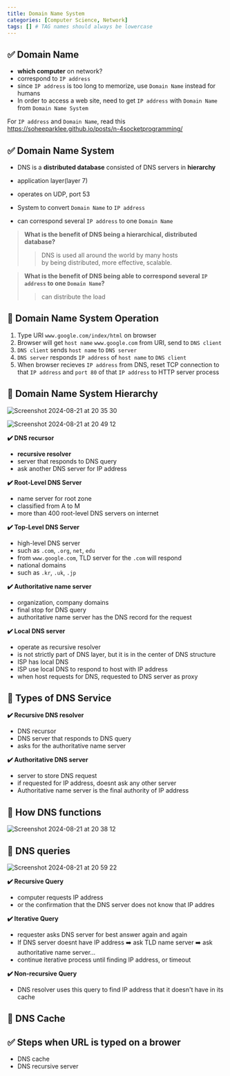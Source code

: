 ```yaml
---
title: Domain Name System
categories: [Computer Science, Network]
tags: [] # TAG names should always be lowercase
---
```


## ✅ Domain Name

- **which computer** on network?
- correspond to `IP address`
- since `IP address` is too long to memorize, use `Domain Name` instead for humans
- In order to access a web site, need to get `IP address` with `Domain Name` from `Domain Name System`

For `IP address` and `Domain Name`, read this <https://soheeparklee.github.io/posts/n-4socketprogramming/> <br>

## ✅ Domain Name System

- DNS is a **distributed database** consisted of DNS servers in **hierarchy**

- application layer(layer 7)
- operates on UDP, port 53
- System to convert `Domain Name` to `IP address`
- can correspond several `IP address` to one `Domain Name`

> **What is the benefit of DNS being a hierarchical, distributed database?** <br>
>
> > DNS is used all around the world by many hosts <br>
> > by being distributed, more effective, scalable. <br>

> **What is the benefit of DNS being able to correspond several `IP address` to one `Domain Name`?** <br>
>
> > can distribute the load <br>

## 📌 Domain Name System Operation

1. Type URI `www.google.com/index/html` on browser <br>
2. Browser will get `host name` `www.google.com` from URI, send to `DNS client` <br>
3. `DNS client` sends `host name` to `DNS server` <br>
4. `DNS server` responds `IP address` of `host name` to `DNS client` <br>
5. When browser recieves `IP address` from DNS, reset TCP connection to that `IP address` and `port 80` of that `IP address` to HTTP server process <br>

## 📌 Domain Name System Hierarchy

![Screenshot 2024-08-21 at 20 35 30](https://github.com/user-attachments/assets/d2fe7110-1a74-4653-bd2d-ca320ab75a7b)

![Screenshot 2024-08-21 at 20 49 12](https://github.com/user-attachments/assets/c08538c4-4ae2-49e6-862c-13d7801288f0)

**✔️ DNS recursor**

- **recursive resolver**
- server that responds to DNS query
- ask another DNS server for IP address

**✔️ Root-Level DNS Server**

- name server for root zone
- classified from A to M
- more than 400 root-level DNS servers on internet

**✔️ Top-Level DNS Server**

- high-level DNS server
- such as `.com`, `.org`, `net`, `edu`
- from `www.google.com`, TLD server for the `.com` will respond
- national domains
- such as `.kr`, `.uk`, `.jp`

**✔️ Authoritative name server**

- organization, company domains
- final stop for DNS query
- authoritative name server has the DNS record for the request

**✔️ Local DNS server**

- operate as recursive resolver
- is not strictly part of DNS layer, but it is in the center of DNS structure
- ISP has local DNS
- ISP use local DNS to respond to host with IP address
- when host requests for DNS, requested to DNS server as proxy

## 📌 Types of DNS Service

**✔️ Recursive DNS resolver**

- DNS recursor
- DNS server that responds to DNS query
- asks for the authoritative name server

**✔️ Authoritative DNS server**

- server to store DNS request
- if requested for IP address, doesnt ask any other server
- Authoritative name server is the final authority of IP address

## 📌 How DNS functions

![Screenshot 2024-08-21 at 20 38 12](https://github.com/user-attachments/assets/a040f36b-0560-426c-a382-92d7cb429510)

## 📌 DNS queries

![Screenshot 2024-08-21 at 20 59 22](https://github.com/user-attachments/assets/ccbd3f8f-aabb-4ac7-976b-26e7a1ec5ad8)

**✔️ Recursive Query**

- computer requests IP address
- or the confirmation that the DNS server does not know that IP addres

**✔️ Iterative Query**

- requester asks DNS server for best answer again and again
- If DNS server doesnt have IP address ➡️ ask TLD name server ➡️ ask authoritative name server...
- continue iterative process until finding IP address, or timeout

**✔️ Non-recursive Query**

- DNS resolver uses this query to find IP address that it doesn't have in its cache

## 📌 DNS Cache

## ✅ Steps when URL is typed on a brower

- DNS cache
- DNS recursive server
